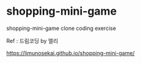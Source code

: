 # shopping-mini-game
shopping-mini-game clone coding exercise

Ref : 드림코딩 by 엘리

https://limunosekai.github.io/shopping-mini-game/
